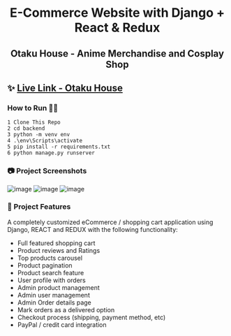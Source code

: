 <h1 align=center>E-Commerce Website with Django + React & Redux</h1>
<h2 align=center>Otaku House - Anime Merchandise and Cosplay Shop</h2>

## ✨ [Live Link - Otaku House](https://otakuhouse.herokuapp.com/)

### How to Run 🏃‍♀️

```shell
1 Clone This Repo
2 cd backend
3 python -m venv env
4 .\env\Scripts\activate
5 pip install -r requirements.txt 
6 python manage.py runserver

```

### 📷 Project Screenshots

![image](https://user-images.githubusercontent.com/49075279/198839384-47e02548-5509-4d67-9fff-3883819dc514.png)
![image](https://user-images.githubusercontent.com/49075279/198839482-c012d7ba-ad10-4178-98f3-ebd9b0c4c94f.png)
![image](https://user-images.githubusercontent.com/49075279/198839612-8bb186da-e900-4877-a6ce-7bff5556b4a8.png)




### 🚀 Project Features

A completely customized eCommerce / shopping cart application using Django, REACT and REDUX with the following functionality:

- Full featured shopping cart
- Product reviews and Ratings
- Top products carousel
- Product pagination
- Product search feature
- User profile with orders
- Admin product management
- Admin user management
- Admin Order details page
- Mark orders as a delivered option
- Checkout process (shipping, payment method, etc)
- PayPal / credit card integration
